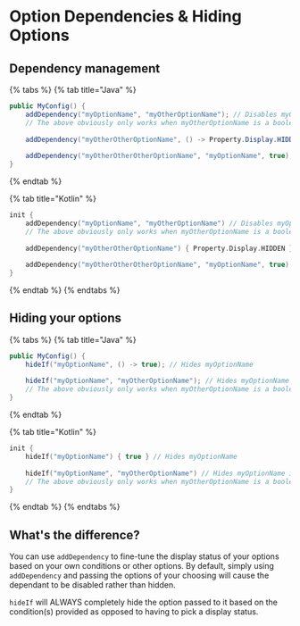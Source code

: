 # Option Dependencies & Hiding Options

## Dependency management

{% tabs %}
{% tab title="Java" %}
```java
public MyConfig() {
    addDependency("myOptionName", "myOtherOptionName"); // Disables myOptionName when myOtherOptionName = false
    // The above obviously only works when myOtherOptionName is a boolean-typed option.
    
    addDependency("myOtherOtherOptionName", () -> Property.Display.HIDDEN); // Hides myOtherOtherOptionName
    
    addDependency("myOtherOtherOtherOptionName", "myOptionName", true); // Hides myOtherOtherOtherOptionName when myOptionName is false
}
```
{% endtab %}

{% tab title="Kotlin" %}
```kotlin
init {
    addDependency("myOptionName", "myOtherOptionName") // Disables myOptionName when myOtherOptionName = false
    // The above obviously only works when myOtherOptionName is a boolean-typed option.
    
    addDependency("myOtherOtherOptionName") { Property.Display.HIDDEN } // Hides myOtherOtherOptionName
    
    addDependency("myOtherOtherOtherOptionName", "myOptionName", true) // Hides myOtherOtherOtherOptionName when myOptionName is false
}
```
{% endtab %}
{% endtabs %}

## Hiding your options

{% tabs %}
{% tab title="Java" %}
```java
public MyConfig() {
    hideIf("myOptionName", () -> true); // Hides myOptionName
    
    hideIf("myOptionName", "myOtherOptionName"); // Hides myOptionName if myOtherOptionName is false
    // The above obviously only works when myOtherOptionName is a boolean-typed option.
}
```
{% endtab %}

{% tab title="Kotlin" %}
```kotlin
init {
    hideIf("myOptionName") { true } // Hides myOptionName
    
    hideIf("myOptionName", "myOtherOptionName") // Hides myOptionName if myOtherOptionName is false
    // The above obviously only works when myOtherOptionName is a boolean-typed option.
}
```
{% endtab %}
{% endtabs %}

## What's the difference?

You can use `addDependency` to fine-tune the display status of your options based on your own conditions or other options. By default, simply using `addDependency` and passing the options of your choosing will cause the dependant to be disabled rather than hidden.

`hideIf` will ALWAYS completely hide the option passed to it based on the condition(s) provided as opposed to having to pick a display status.
